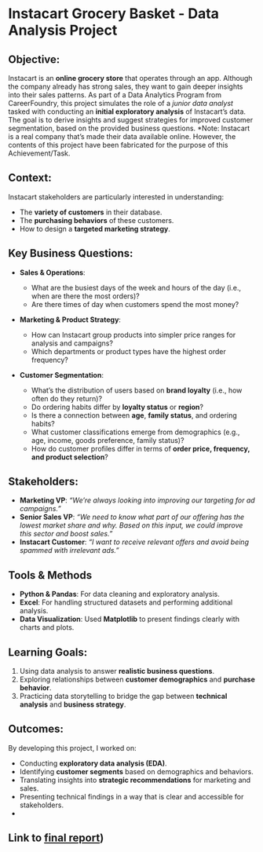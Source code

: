 # Instacart Grocery Basket - Data Analysis Project

## Objective: 
Instacart is an **online grocery store** that operates through an app. Although the company already has strong sales, they want to gain deeper insights into their sales patterns. As part of a Data Analytics Program from CareerFoundry, this project simulates the role of a *junior data analyst* tasked with conducting an **initial exploratory analysis** of Instacart’s data. The goal is to derive insights and suggest strategies for improved customer segmentation, based on the provided business questions. *Note: Instacart is a real company that’s made their data available online. However, the contents of this project have been fabricated for the purpose of this Achievement/Task.


## Context: 
Instacart stakeholders are particularly interested in understanding:  

- The **variety of customers** in their database.  
- The **purchasing behaviors** of these customers.  
- How to design a **targeted marketing strategy**. 

## Key Business Questions:
- **Sales & Operations**:  
  - What are the busiest days of the week and hours of the day (i.e., when are there the most orders)?  
  - Are there times of day when customers spend the most money?  

- **Marketing & Product Strategy**:  
  - How can Instacart group products into simpler price ranges for analysis and campaigns?  
  - Which departments or product types have the highest order frequency?  

- **Customer Segmentation**: 
  - What’s the distribution of users based on **brand loyalty** (i.e., how often do they return)?  
  - Do ordering habits differ by **loyalty status** or **region**?  
  - Is there a connection between **age**, **family status**, and ordering habits?  
  - What customer classifications emerge from demographics (e.g., age, income, goods preference, family status)?  
  - How do customer profiles differ in terms of **order price, frequency, and product selection**?  


## Stakeholders:
- **Marketing VP**: *“We’re always looking into improving our targeting for ad campaigns.”*  
- **Senior Sales VP**: *“We need to know what part of our offering has the lowest market share and why. Based on this input, we could improve this sector and boost sales.”*  
- **Instacart Customer**: *“I want to receive relevant offers and avoid being spammed with irrelevant ads.”*  


## Tools & Methods  
- **Python & Pandas**: For data cleaning and exploratory analysis.  
- **Excel**: For handling structured datasets and performing additional analysis.  
- **Data Visualization**: Used **Matplotlib** to present findings clearly with charts and plots.  
  

## Learning Goals:
1. Using data analysis to answer **realistic business questions**.  
2. Exploring relationships between **customer demographics** and **purchase behavior**.  
3. Practicing data storytelling to bridge the gap between **technical analysis** and **business strategy**.  


## Outcomes:
By developing this project, I worked on:  
- Conducting **exploratory data analysis (EDA)**.  
- Identifying **customer segments** based on demographics and behaviors.  
- Translating insights into **strategic recommendations** for marketing and sales.  
- Presenting technical findings in a way that is clear and accessible for stakeholders.
- 

## Link to [final report](https://github.com/MadrigalPaez/Instacart-Grocery-Basket_Data-Analysis-Project/blob/0f84c7526fd1f4800079bad20bea7a8e885b4948/05%20Sent%20to%20Client/Alvaro%20Madrigal%20-%20Python%20Fundamentals%20for%20Data%20Analysts%20-%20Task%204.10.pdf))
